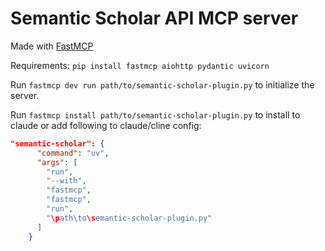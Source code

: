 # Semantic Scholar API MCP server

Made with [FastMCP](https://github.com/jlowin/fastmcp)

Requirements: `pip install fastmcp aiohttp pydantic uvicorn`

Run `fastmcp dev run path/to/semantic-scholar-plugin.py` to initialize the server.

Run `fastmcp install path/to/semantic-scholar-plugin.py` to install to claude or add following to claude/cline config:

```json
"semantic-scholar": {
      "command": "uv",
      "args": [
        "run",
        "--with",
        "fastmcp",
        "fastmcp",
        "run",
        "\path\to\semantic-scholar-plugin.py"
      ]
    }
```
